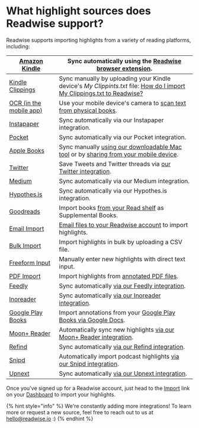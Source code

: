 # What highlight sources does Readwise support?

Readwise supports importing highlights from a variety of reading platforms, including:

| [Amazon Kindle](http://readwise.io/welcome/sync?refresh=true)                                                          | Sync automatically using the [Readwise browser extension](https://help.readwise.io/article/104-how-do-i-download-the-readwise-chrome-extension).                                                                                                                         |
| ---------------------------------------------------------------------------------------------------------------------- | ------------------------------------------------------------------------------------------------------------------------------------------------------------------------------------------------------------------------------------------------------------------------ |
| [Kindle Clippings](https://readwise.io/import\_clippings)                                                              | Sync manually by uploading your Kindle device's _My Clippints.txt_ file: [How do I import My Clippings.txt to Readwise?](https://help.readwise.io/article/49-how-do-i-import-my-clippingstxt-to-readwise)                                                                |
| [OCR (in the mobile app)](https://help.readwise.io/article/59-how-do-i-import-highlights-from-physical-or-paper-books) | Use your mobile device's camera to [scan text from physical books](https://help.readwise.io/article/59-how-do-i-import-highlights-from-physical-or-paper-books).                                                                                                         |
| [Instapaper](https://readwise.io/sync#instapaper)                                                                      | Sync automatically via our Instapaper integration.                                                                                                                                                                                                                       |
| [Pocket](https://readwise.io/sync#pocket)                                                                              | Sync automatically via our Pocket integration.                                                                                                                                                                                                                           |
| [Apple Books](https://readwise.io/sync#ibooks)                                                                         | Sync manually [using our downloadable Mac tool](https://help.readwise.io/article/90-how-do-i-import-highlights-from-apple-books) or by [sharing from your mobile device](https://help.readwise.io/article/35-how-do-i-import-apple-books-highlights-from-my-iphoneipad). |
| [Twitter](https://readwise.io/sync#twitter)                                                                            | Save Tweets and Twitter threads via [our Twitter integration](https://help.readwise.io/article/61-how-do-i-save-tweets-from-twitter-to-readwise).                                                                                                                        |
| [Medium](https://readwise.io/sync#medium)                                                                              | Sync automatically via our Medium integration.                                                                                                                                                                                                                           |
| [Hypothes.is](http://hypothes.is/)                                                                                     | Sync automatically via our Hypothes.is integration.                                                                                                                                                                                                                      |
| [Goodreads](https://readwise.io/sync#goodreads)                                                                        | Import books [from your Read shelf](https://help.readwise.io/article/113-how-does-the-readwise-sync-with-goodreads-work) as Supplemental Books.                                                                                                                          |
| [Email Import](https://readwise.io/import/email)                                                                       | [Email files to your Readwise account](https://help.readwise.io/article/73-how-do-i-import-highlights-by-emailing-them-to-readwise) to import highlights.                                                                                                                |
| [Bulk Import](https://readwise.io/import\_bulk)                                                                        | Import highlights in bulk by uploading a CSV file.                                                                                                                                                                                                                       |
| [Freeform Input](https://readwise.io/import\_freeform)                                                                 | Manually enter new highlights with direct text input.                                                                                                                                                                                                                    |
| [PDF Import](https://readwise.io/welcome/sync?refresh=true)                                                            | Import highlights from [annotated PDF files](https://help.readwise.io/article/41-can-i-import-highlights-from-pdfs).                                                                                                                                                     |
| [Feedly](https://readwise.io/sync#feedly)                                                                              | Sync automatically [via our Feedly integration](https://help.readwise.io/article/115-how-do-i-import-highlights-from-feedly).                                                                                                                                            |
| [Inoreader](https://help.readwise.io/article/124-how-do-i-import-highlights-from-inoreader)                            | Sync automatically [via our Inoreader integration](https://help.readwise.io/article/124-how-do-i-import-highlights-from-inoreader).                                                                                                                                      |
| [Google Play Books](https://help.readwise.io/article/117-how-do-i-import-highlights-from-google-play-books)            | Import annotations from your [Google Play Books via Google Docs](https://help.readwise.io/article/117-how-do-i-import-highlights-from-google-play-books).                                                                                                                |
| [Moon+ Reader](https://help.readwise.io/article/127-how-do-i-import-highlight-from-moon-reader)                        | Automatically sync new highlights [via our Moon+ Reader integration](https://help.readwise.io/article/127-how-do-i-import-highlight-from-moon-reader).                                                                                                                   |
| [Refind](https://refind.com/)                                                                                          | Sync automatically [via our Refind integration](https://help.readwise.io/article/132-how-do-i-import-highlights-from-refind).                                                                                                                                            |
| [Snipd](https://www.snipd.com/)                                                                                        | Automatically import podcast highlights [via our Snipd integration](https://help.readwise.io/article/131-how-do-i-import-highlights-from-snipd).                                                                                                                         |
| [Upnext](https://www.getupnext.com/)                                                                                   | Sync automatically [via our Upnext integration](https://help.readwise.io/article/133-how-do-i-import-highlights-from-upnext).                                                                                                                                            |

Once you've signed up for a Readwise account, just head to the [Import](http://readwise.io/sync) link on your [Dashboard](https://readwise.io/dashboard) to import your highlights.&#x20;

{% hint style="info" %}
We're constantly adding more integrations! To learn more or request a new source, feel free to reach out to us at [hello@readwise.io](mailto:hello@readwise.io) :)
{% endhint %}
